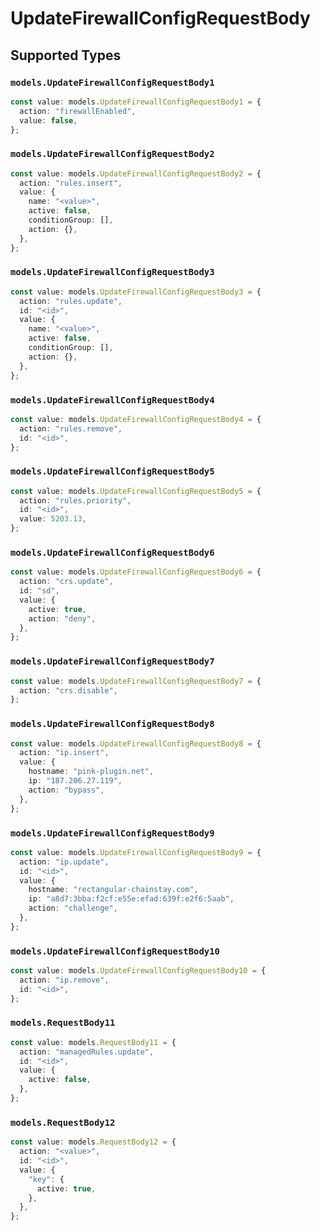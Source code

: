 # UpdateFirewallConfigRequestBody


## Supported Types

### `models.UpdateFirewallConfigRequestBody1`

```typescript
const value: models.UpdateFirewallConfigRequestBody1 = {
  action: "firewallEnabled",
  value: false,
};
```

### `models.UpdateFirewallConfigRequestBody2`

```typescript
const value: models.UpdateFirewallConfigRequestBody2 = {
  action: "rules.insert",
  value: {
    name: "<value>",
    active: false,
    conditionGroup: [],
    action: {},
  },
};
```

### `models.UpdateFirewallConfigRequestBody3`

```typescript
const value: models.UpdateFirewallConfigRequestBody3 = {
  action: "rules.update",
  id: "<id>",
  value: {
    name: "<value>",
    active: false,
    conditionGroup: [],
    action: {},
  },
};
```

### `models.UpdateFirewallConfigRequestBody4`

```typescript
const value: models.UpdateFirewallConfigRequestBody4 = {
  action: "rules.remove",
  id: "<id>",
};
```

### `models.UpdateFirewallConfigRequestBody5`

```typescript
const value: models.UpdateFirewallConfigRequestBody5 = {
  action: "rules.priority",
  id: "<id>",
  value: 5203.13,
};
```

### `models.UpdateFirewallConfigRequestBody6`

```typescript
const value: models.UpdateFirewallConfigRequestBody6 = {
  action: "crs.update",
  id: "sd",
  value: {
    active: true,
    action: "deny",
  },
};
```

### `models.UpdateFirewallConfigRequestBody7`

```typescript
const value: models.UpdateFirewallConfigRequestBody7 = {
  action: "crs.disable",
};
```

### `models.UpdateFirewallConfigRequestBody8`

```typescript
const value: models.UpdateFirewallConfigRequestBody8 = {
  action: "ip.insert",
  value: {
    hostname: "pink-plugin.net",
    ip: "187.206.27.119",
    action: "bypass",
  },
};
```

### `models.UpdateFirewallConfigRequestBody9`

```typescript
const value: models.UpdateFirewallConfigRequestBody9 = {
  action: "ip.update",
  id: "<id>",
  value: {
    hostname: "rectangular-chainstay.com",
    ip: "a8d7:3bba:f2cf:e55e:efad:639f:e2f6:5aab",
    action: "challenge",
  },
};
```

### `models.UpdateFirewallConfigRequestBody10`

```typescript
const value: models.UpdateFirewallConfigRequestBody10 = {
  action: "ip.remove",
  id: "<id>",
};
```

### `models.RequestBody11`

```typescript
const value: models.RequestBody11 = {
  action: "managedRules.update",
  id: "<id>",
  value: {
    active: false,
  },
};
```

### `models.RequestBody12`

```typescript
const value: models.RequestBody12 = {
  action: "<value>",
  id: "<id>",
  value: {
    "key": {
      active: true,
    },
  },
};
```

